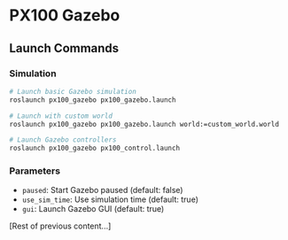 # PX100 Gazebo

## Launch Commands

### Simulation
```bash
# Launch basic Gazebo simulation
roslaunch px100_gazebo px100_gazebo.launch

# Launch with custom world
roslaunch px100_gazebo px100_gazebo.launch world:=custom_world.world

# Launch Gazebo controllers
roslaunch px100_gazebo px100_control.launch
```

### Parameters
- `paused`: Start Gazebo paused (default: false)
- `use_sim_time`: Use simulation time (default: true)
- `gui`: Launch Gazebo GUI (default: true)

[Rest of previous content...]